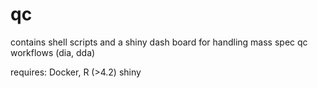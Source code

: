 # qc 

contains shell scripts and a shiny dash board for handling mass spec qc workflows (dia, dda)


requires: Docker, R (>4.2) shiny
